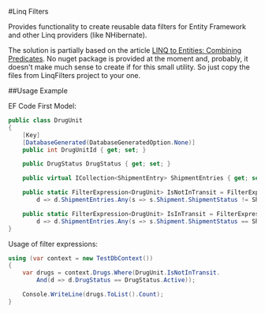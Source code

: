 #Linq Filters

Provides functionality to create reusable data filters for Entity Framework and other Linq providers (like NHibernate).


The solution is partially based on the article [LINQ to Entities: Combining Predicates](http://blogs.msdn.com/b/meek/archive/2008/05/02/linq-to-entities-combining-predicates.aspx).
No nuget package is provided at the moment and, probably, it doesn't make much sense to create if for this small utility. So just copy the files from LinqFilters project to your one.


##Usage Example

EF Code First Model:

```cs
public class DrugUnit
{
    [Key]
    [DatabaseGenerated(DatabaseGeneratedOption.None)]
    public int DrugUnitId { get; set; }

    public DrugStatus DrugStatus { get; set; }

    public virtual ICollection<ShipmentEntry> ShipmentEntries { get; set; }

    public static FilterExpression<DrugUnit> IsNotInTransit = FilterExpression<DrugUnit>.Create(
        d => d.ShipmentEntries.Any(s => s.Shipment.ShipmentStatus != ShipmentStatus.InTransit));

    public static FilterExpression<DrugUnit> IsInTransit = FilterExpression<DrugUnit>.Create(
        d => d.ShipmentEntries.Any(s => s.Shipment.ShipmentStatus == ShipmentStatus.InTransit));
}
```

Usage of filter expressions:

```cs
using (var context = new TestDbContext())
{
    var drugs = context.Drugs.Where(DrugUnit.IsNotInTransit.
        And(d => d.DrugStatus == DrugStatus.Active));

    Console.WriteLine(drugs.ToList().Count);
}
```
